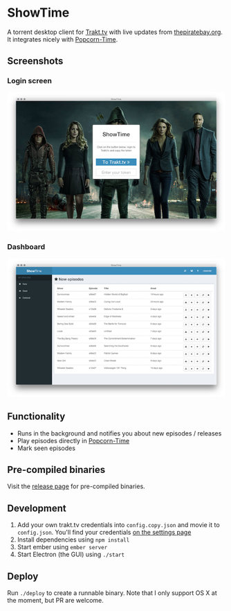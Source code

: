 # ShowTime

A torrent desktop client for [Trakt.tv](http://trakt.tv) with live updates from [thepiratebay.org](http://thepiratebay.se/). It integrates nicely with [Popcorn-Time](http://popcorntime.io/).

## Screenshots

### Login screen

![Login Screen](resources/login.png)

### Dashboard

![Dashboard](resources/dashboard.png)

## Functionality

- Runs in the background and notifies you about new episodes / releases
- Play episodes directly in [Popcorn-Time](http://popcorntime.io/)
- Mark seen episodes

## Pre-compiled binaries

Visit the [release page](https://github.com/oleander/git-fame-rb/releases) for pre-compiled binaries.

## Development

1. Add your own trakt.tv credentials into `config.copy.json` and movie it to `config.json`. You'll find your credentials [on the settings page](http://trakt.tv/oauth/applications)
2. Install dependencies using `npm install`
3. Start ember using `ember server`
4. Start Electron (the GUI) using `./start`

## Deploy

Run `./deploy` to create a runnable binary. Note that I only support OS X at the moment, but PR are welcome.
